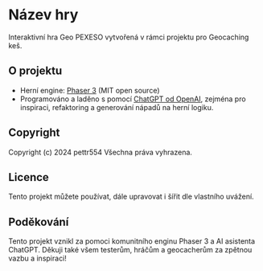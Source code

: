 # Název hry

Interaktivní hra Geo PEXESO vytvořená v rámci projektu pro Geocaching keš.

## O projektu

- Herní engine: [Phaser 3](https://phaser.io/) (MIT open source)
- Programováno a laděno s pomocí [ChatGPT od OpenAI](https://openai.com/), zejména pro inspiraci, refaktoring a generování nápadů na herní logiku.

## Copyright

Copyright (c) 2024 pettr554 
Všechna práva vyhrazena.

## Licence

Tento projekt můžete používat, dále upravovat i šířit dle vlastního uvážení.

## Poděkování
Tento projekt vznikl za pomoci komunitního enginu Phaser 3 a AI asistenta ChatGPT.
Děkuji také všem testerům, hráčům a geocacherům za zpětnou vazbu a inspiraci!